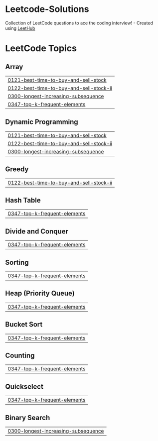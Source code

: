 # Leetcode-Solutions
Collection of LeetCode questions to ace the coding interview! - Created using [LeetHub](https://github.com/QasimWani/LeetHub)

<!---LeetCode Topics Start-->
# LeetCode Topics
## Array
|  |
| ------- |
| [0121-best-time-to-buy-and-sell-stock](https://github.com/Abusalem9/Leetcode-Solutions/tree/master/0121-best-time-to-buy-and-sell-stock) |
| [0122-best-time-to-buy-and-sell-stock-ii](https://github.com/Abusalem9/Leetcode-Solutions/tree/master/0122-best-time-to-buy-and-sell-stock-ii) |
| [0300-longest-increasing-subsequence](https://github.com/Abusalem9/Leetcode-Solutions/tree/master/0300-longest-increasing-subsequence) |
| [0347-top-k-frequent-elements](https://github.com/Abusalem9/Leetcode-Solutions/tree/master/0347-top-k-frequent-elements) |
## Dynamic Programming
|  |
| ------- |
| [0121-best-time-to-buy-and-sell-stock](https://github.com/Abusalem9/Leetcode-Solutions/tree/master/0121-best-time-to-buy-and-sell-stock) |
| [0122-best-time-to-buy-and-sell-stock-ii](https://github.com/Abusalem9/Leetcode-Solutions/tree/master/0122-best-time-to-buy-and-sell-stock-ii) |
| [0300-longest-increasing-subsequence](https://github.com/Abusalem9/Leetcode-Solutions/tree/master/0300-longest-increasing-subsequence) |
## Greedy
|  |
| ------- |
| [0122-best-time-to-buy-and-sell-stock-ii](https://github.com/Abusalem9/Leetcode-Solutions/tree/master/0122-best-time-to-buy-and-sell-stock-ii) |
## Hash Table
|  |
| ------- |
| [0347-top-k-frequent-elements](https://github.com/Abusalem9/Leetcode-Solutions/tree/master/0347-top-k-frequent-elements) |
## Divide and Conquer
|  |
| ------- |
| [0347-top-k-frequent-elements](https://github.com/Abusalem9/Leetcode-Solutions/tree/master/0347-top-k-frequent-elements) |
## Sorting
|  |
| ------- |
| [0347-top-k-frequent-elements](https://github.com/Abusalem9/Leetcode-Solutions/tree/master/0347-top-k-frequent-elements) |
## Heap (Priority Queue)
|  |
| ------- |
| [0347-top-k-frequent-elements](https://github.com/Abusalem9/Leetcode-Solutions/tree/master/0347-top-k-frequent-elements) |
## Bucket Sort
|  |
| ------- |
| [0347-top-k-frequent-elements](https://github.com/Abusalem9/Leetcode-Solutions/tree/master/0347-top-k-frequent-elements) |
## Counting
|  |
| ------- |
| [0347-top-k-frequent-elements](https://github.com/Abusalem9/Leetcode-Solutions/tree/master/0347-top-k-frequent-elements) |
## Quickselect
|  |
| ------- |
| [0347-top-k-frequent-elements](https://github.com/Abusalem9/Leetcode-Solutions/tree/master/0347-top-k-frequent-elements) |
## Binary Search
|  |
| ------- |
| [0300-longest-increasing-subsequence](https://github.com/Abusalem9/Leetcode-Solutions/tree/master/0300-longest-increasing-subsequence) |
<!---LeetCode Topics End-->